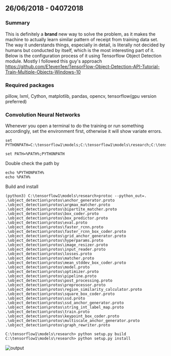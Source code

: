 ## 26/06/2018 - 04072018
### Summary
This is definitely a **brand** new way to solve the problem, as it makes the machine to actually learn similar pattern of receipt from training data set. The way it understands things, especially in detail, is literally not decided by humans but conducted by itself, which is the most interesting part of it. Below is the configuration process of it using Tensorflow Object Detection module. Mostly I followed this guy's approach
https://github.com/E1even1ee/TensorFlow-Object-Detection-API-Tutorial-Train-Multiple-Objects-Windows-10
### Required packages
pillow, lxml, Cython, matplotlib, pandas, opencv, tensorflow(gpu version preferred)
### Convolution Neural Networks
Whenever you open a terminal to do the training or run something accordingly, set the environment first, otherwise it will show variate errors.
```
set PYTHONPATH=C:\tensorflow1\models;C:\tensorflow1\models\research;C:\tensorflow1\models\research\slim

set PATH=%PATH%;PYTHONPATH
```
Double check the path by 
```
echo %PYTHONPATH%
echo %PATH%
```
Build and install
```
(python3) C:\tensorflow1\models\research>protoc --python_out=. .\object_detection\protos\anchor_generator.proto .\object_detection\protos\argmax_matcher.proto .\object_detection\protos\bipartite_matcher.proto .\object_detection\protos\box_coder.proto .\object_detection\protos\box_predictor.proto .\object_detection\protos\eval.proto .\object_detection\protos\faster_rcnn.proto .\object_detection\protos\faster_rcnn_box_coder.proto .\object_detection\protos\grid_anchor_generator.proto .\object_detection\protos\hyperparams.proto .\object_detection\protos\image_resizer.proto .\object_detection\protos\input_reader.proto .\object_detection\protos\losses.proto .\object_detection\protos\matcher.proto .\object_detection\protos\mean_stddev_box_coder.proto .\object_detection\protos\model.proto .\object_detection\protos\optimizer.proto .\object_detection\protos\pipeline.proto .\object_detection\protos\post_processing.proto .\object_detection\protos\preprocessor.proto .\object_detection\protos\region_similarity_calculator.proto .\object_detection\protos\square_box_coder.proto .\object_detection\protos\ssd.proto .\object_detection\protos\ssd_anchor_generator.proto .\object_detection\protos\string_int_label_map.proto .\object_detection\protos\train.proto .\object_detection\protos\keypoint_box_coder.proto .\object_detection\protos\multiscale_anchor_generator.proto .\object_detection\protos\graph_rewriter.proto
```
```
C:\tensorflow1\models\research> python setup.py build
C:\tensorflow1\models\research> python setup.py install
```
![output](https://github.com/E1even1ee/djangotest/tree/master/Documents/Dairy%20Pictures/labelImg.jpg)
